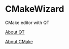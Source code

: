 # CMakeWizard

CMake editor with QT

[About QT](https://www.qt.io/what-is-qt/)

[About CMake](https://cmake.org/overview/)
